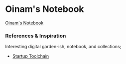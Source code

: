 # Oinam's Notebook

[Oinam's Notebook](https://oinam.fyi/)

### References & Inspiration

Interesting digital garden-ish, notebook, and collections;

- [Startup Toolchain](https://startuptoolchain.com)